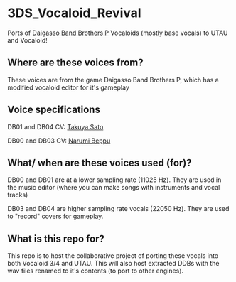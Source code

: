 # 3DS_Vocaloid_Revival
Ports of [Daigasso Band Brothers P](https://nintendo.fandom.com/wiki/Daigasso!_Band_Brothers_P) Vocaloids (mostly base vocals) to UTAU and Vocaloid!

## Where are these voices from?

These voices are from the game Daigasso Band Brothers P, which has a modified vocaloid editor for it's gameplay

## Voice specifications

DB01 and DB04 CV: [Takuya Sato](https://www.imdb.com/name/nm2418653/?ref_=nv_sr_srsg_0_tt_0_nm_8_q_Takuya%2520Sato)

DB00 and DB03 CV: [Narumi Beppu](https://www.imdb.com/name/nm7106253/)

## What/ when are these voices used (for)?

DB00 and DB01 are at a lower sampling rate (11025 Hz). They are used in the music editor (where you can make songs with instruments and vocal tracks)

DB03 and DB04 are higher sampling rate vocals (22050 Hz). They are used to "record" covers for gameplay.

## What is this repo for?

This repo is to host the collaborative project of porting these vocals into both Vocaloid 3/4 and UTAU. This will also host extracted DDBs with the wav files renamed to it's contents (to port to other engines).
